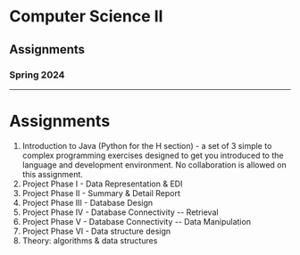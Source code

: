 # Computer Science II
## Assignments
### Spring 2024
---

# Assignments

1. Introduction to Java (Python for the H section) - a set of 3 simple to
   complex programming exercises designed to get you introduced to the language
   and development environment.  No collaboration is allowed on this assignment.
2. Project Phase I - Data Representation & EDI
3. Project Phase II - Summary & Detail Report
4. Project Phase III - Database Design
5. Project Phase IV - Database Connectivity -- Retrieval
6. Project Phase V - Database Connectivity -- Data Manipulation
7. Project Phase VI - Data structure design
8. Theory: algorithms & data structures
